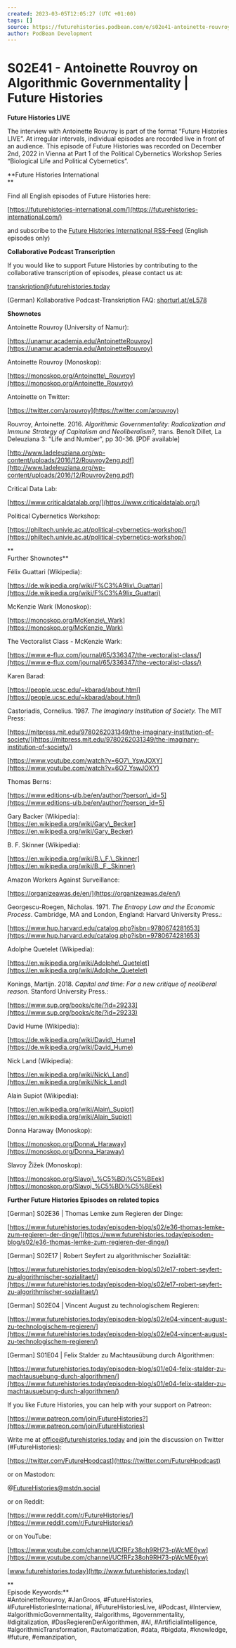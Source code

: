 ```yaml
---
created: 2023-03-05T12:05:27 (UTC +01:00)
tags: []
source: https://futurehistories.podbean.com/e/s02e41-antoinette-rouvroy-on-algorithmic-governmentality/
author: PodBean Development
---
```


# S02E41 - Antoinette Rouvroy on Algorithmic Governmentality | Future Histories

**Future Histories LIVE**

The interview with Antoinette Rouvroy is part of the format “Future Histories LIVE”. At irregular intervals, individual episodes are recorded live in front of an audience. This episode of Future Histories was recorded on December 2nd, 2022 in Vienna at Part 1 of the Political Cybernetics Workshop Series “Biological Life and Political Cybernetics”.

**Future Histories International  
**

Find all English episodes of Future Histories here:

[https://futurehistories-international.com/](https://futurehistories-international.com/)

and subscribe to the [Future Histories International RSS-Feed](http://futurehistories-international.com/feed.xml) (English episodes only)

**Collaborative Podcast Transcription**

If you would like to support Future Histories by contributing to the collaborative transcription of episodes, please contact us at:

transkription@futurehistories.today

(German) Kollaborative Podcast-Transkription FAQ: [shorturl.at/eL578](http://shorturl.at/eL578)

  
**Shownotes**

Antoinette Rouvroy (University of Namur):

[https://unamur.academia.edu/AntoinetteRouvroy](https://unamur.academia.edu/AntoinetteRouvroy)

  
Antoinette Rouvroy (Monoskop):

[https://monoskop.org/Antoinette\_Rouvroy](https://monoskop.org/Antoinette_Rouvroy)

  
Antoinette on Twitter:

[https://twitter.com/arouvroy](https://twitter.com/arouvroy)

  
Rouvroy, Antoinette. 2016. _Algorithmic Governmentality: Radicalization and Immune Strategy of Capitalism and Neoliberalism?,_ trans. Benoît Dillet, La Deleuziana 3: "Life and Number", pp 30-36. \[PDF available\]

[http://www.ladeleuziana.org/wp-content/uploads/2016/12/Rouvroy2eng.pdf](http://www.ladeleuziana.org/wp-content/uploads/2016/12/Rouvroy2eng.pdf)

  
Critical Data Lab:

[https://www.criticaldatalab.org/](https://www.criticaldatalab.org/)

  
Political Cybernetics Workshop:

[https://philtech.univie.ac.at/political-cybernetics-workshop/](https://philtech.univie.ac.at/political-cybernetics-workshop/)

**  
Further Shownotes**

Félix Guattari (Wikipedia):

[https://de.wikipedia.org/wiki/F%C3%A9lix\_Guattari](https://de.wikipedia.org/wiki/F%C3%A9lix_Guattari)

  
McKenzie Wark (Monoskop):

[https://monoskop.org/McKenzie\_Wark](https://monoskop.org/McKenzie_Wark)

  
The Vectoralist Class - McKenzie Wark:

[https://www.e-flux.com/journal/65/336347/the-vectoralist-class/](https://www.e-flux.com/journal/65/336347/the-vectoralist-class/)

  
Karen Barad:

[https://people.ucsc.edu/~kbarad/about.html](https://people.ucsc.edu/~kbarad/about.html)

  
Castoriadis, Cornelius. 1987. _The Imaginary Institution of Society._ The MIT Press:

[https://mitpress.mit.edu/9780262031349/the-imaginary-institution-of-society/](https://mitpress.mit.edu/9780262031349/the-imaginary-institution-of-society/)

[https://www.youtube.com/watch?v=6O7\_YswJOXY](https://www.youtube.com/watch?v=6O7_YswJOXY)

  
Thomas Berns:

[https://www.editions-ulb.be/en/author/?person\_id=5](https://www.editions-ulb.be/en/author/?person_id=5)

  
Gary Backer (Wikipedia):  
[https://en.wikipedia.org/wiki/Gary\_Becker](https://en.wikipedia.org/wiki/Gary_Becker)

  
B. F. Skinner (Wikipedia):

[https://en.wikipedia.org/wiki/B.\_F.\_Skinner](https://en.wikipedia.org/wiki/B._F._Skinner)

  
Amazon Workers Against Surveillance:

[https://organizeawas.de/en/](https://organizeawas.de/en/)

  
Georgescu-Roegen, Nicholas. 1971. _The Entropy Law and the Economic Process_. Cambridge, MA and London, England: Harvard University Press.:

[https://www.hup.harvard.edu/catalog.php?isbn=9780674281653](https://www.hup.harvard.edu/catalog.php?isbn=9780674281653)

  
Adolphe Quetelet (Wikipedia):

[https://en.wikipedia.org/wiki/Adolphe\_Quetelet](https://en.wikipedia.org/wiki/Adolphe_Quetelet)

  
Konings, Martijn. 2018. _Capital and time: For a new critique of neoliberal reason._ Stanford University Press.:

[https://www.sup.org/books/cite/?id=29233](https://www.sup.org/books/cite/?id=29233)

  
David Hume (Wikipedia):

[https://de.wikipedia.org/wiki/David\_Hume](https://de.wikipedia.org/wiki/David_Hume)

  
Nick Land (Wikipedia):

[https://en.wikipedia.org/wiki/Nick\_Land](https://en.wikipedia.org/wiki/Nick_Land)

  
Alain Supiot (Wikipedia):

[https://en.wikipedia.org/wiki/Alain\_Supiot](https://en.wikipedia.org/wiki/Alain_Supiot)

  
Donna Haraway (Monoskop):

[https://monoskop.org/Donna\_Haraway](https://monoskop.org/Donna_Haraway)

  
Slavoy Žižek (Monoskop):

[https://monoskop.org/Slavoj\_%C5%BDi%C5%BEek](https://monoskop.org/Slavoj_%C5%BDi%C5%BEek)

  
**Further Future Histories Episodes on related topics**

\[German\] S02E36 | Thomas Lemke zum Regieren der Dinge:

[https://www.futurehistories.today/episoden-blog/s02/e36-thomas-lemke-zum-regieren-der-dinge/](https://www.futurehistories.today/episoden-blog/s02/e36-thomas-lemke-zum-regieren-der-dinge/)

  
\[German\] S02E17 | Robert Seyfert zu algorithmischer Sozialität:

[https://www.futurehistories.today/episoden-blog/s02/e17-robert-seyfert-zu-algorithmischer-sozialitaet/](https://www.futurehistories.today/episoden-blog/s02/e17-robert-seyfert-zu-algorithmischer-sozialitaet/)

  
\[German\] S02E04 | Vincent August zu technologischem Regieren:

[https://www.futurehistories.today/episoden-blog/s02/e04-vincent-august-zu-technologischem-regieren/](https://www.futurehistories.today/episoden-blog/s02/e04-vincent-august-zu-technologischem-regieren/)

  
\[German\] S01E04 | Felix Stalder zu Machtausübung durch Algorithmen:

[https://www.futurehistories.today/episoden-blog/s01/e04-felix-stalder-zu-machtausuebung-durch-algorithmen/](https://www.futurehistories.today/episoden-blog/s01/e04-felix-stalder-zu-machtausuebung-durch-algorithmen/)

  
If you like Future Histories, you can help with your support on Patreon:

[https://www.patreon.com/join/FutureHistories?](https://www.patreon.com/join/FutureHistories)

Write me at office@futurehistories.today and join the discussion on Twitter (#FutureHistories):

[https://twitter.com/FutureHpodcast](https://twitter.com/FutureHpodcast)

or on Mastodon:

@FutureHistories@mstdn.social

or on Reddit:

[https://www.reddit.com/r/FutureHistories/](https://www.reddit.com/r/FutureHistories/)

or on YouTube:

[https://www.youtube.com/channel/UCfRFz38oh9RH73-pWcME6yw](https://www.youtube.com/channel/UCfRFz38oh9RH73-pWcME6yw)

[www.futurehistories.today](http://www.futurehistories.today/)

**  
Episode Keywords:**  
#AntoinetteRouvroy, #JanGroos, #FutureHistories, #FutureHistoriesInternational, #FutureHistoriesLive, #Podcast, #Interview, #algorithmicGovernmentality, #algorithms, #governmentality, #digitalization, #DasRegierenDerAlgorithmen, #AI, #ArtificialIntelligence, #algorithmicTransformation, #automatization, #data, #bigdata, #knowledge, #future, #emanzipation,
